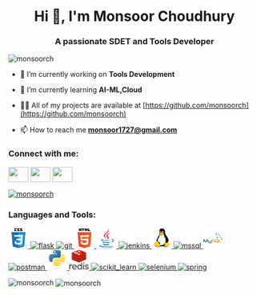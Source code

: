 <h1 align="center">Hi 👋, I'm Monsoor Choudhury</h1>
<h3 align="center">A passionate SDET and Tools Developer</h3>

<p align="left"> <img src="https://komarev.com/ghpvc/?username=monsoorch&label=Profile%20views&color=0e75b6&style=flat" alt="monsoorch" /> </p>

- 🔭 I’m currently working on **Tools Development**

- 🌱 I’m currently learning **AI-ML,Cloud**

- 👨‍💻 All of my projects are available at [https://github.com/monsoorch](https://github.com/monsoorch)

- 📫 How to reach me **monsoor1727@gmail.com**

<h3 align="left">Connect with me:</h3>
<p align="left">
<a href="https://linkedin.com/in/monsoorch/" target="blank"><img align="center" src="https://cdn.jsdelivr.net/npm/simple-icons@3.0.1/icons/linkedin.svg"  height="30" width="40" /></a>
<a href="https://www.youtube.com/c/codeforall" target="blank"><img align="center" src="https://cdn.jsdelivr.net/npm/simple-icons@3.1.0/icons/youtube.svg" height="30" width="40" /></a>
<a href="https://www.hackerrank.com/monsoorchoudhury" target="blank"> <img align="center" src="https://cdn.jsdelivr.net/npm/simple-icons@3.1.0/icons/hackerrank.svg" height="30" width="40" /></a>
  
<a href="https://www.leetcode.com/monsoorch" target="blank"><img align="center" src="https://cdn.jsdelivr.net/npm/simple-icons@3.1.0/icons/leetcode.svg" class="w-6 h-6 sm:w-8 sm:h-8 mr-1 sm:mr-4" alt="monsoorch" height="30" width="40" /></a>
</p>

<h3 align="left">Languages and Tools:</h3>
<p align="left"> <a href="https://www.w3schools.com/css/" target="_blank"> <img src="https://raw.githubusercontent.com/devicons/devicon/master/icons/css3/css3-original-wordmark.svg" alt="css3" width="40" height="40"/> </a> <a href="https://flask.palletsprojects.com/" target="_blank"> <img src="https://www.vectorlogo.zone/logos/pocoo_flask/pocoo_flask-icon.svg" alt="flask" width="40" height="40"/> </a> <a href="https://git-scm.com/" target="_blank"> <img src="https://www.vectorlogo.zone/logos/git-scm/git-scm-icon.svg" alt="git" width="40" height="40"/> </a> <a href="https://www.w3.org/html/" target="_blank"> <img src="https://raw.githubusercontent.com/devicons/devicon/master/icons/html5/html5-original-wordmark.svg" alt="html5" width="40" height="40"/> </a> <a href="https://www.java.com" target="_blank"> <img src="https://raw.githubusercontent.com/devicons/devicon/master/icons/java/java-original.svg" alt="java" width="40" height="40"/> </a> <a href="https://www.jenkins.io" target="_blank"> <img src="https://www.vectorlogo.zone/logos/jenkins/jenkins-icon.svg" alt="jenkins" width="40" height="40"/> </a> <a href="https://www.linux.org/" target="_blank"> <img src="https://raw.githubusercontent.com/devicons/devicon/master/icons/linux/linux-original.svg" alt="linux" width="40" height="40"/> </a> <a href="https://www.microsoft.com/en-us/sql-server" target="_blank"> <img src="https://cdn.worldvectorlogo.com/logos/microsoft-sql-server.svg" alt="mssql" width="40" height="40"/> </a> <a href="https://www.mysql.com/" target="_blank"> <img src="https://raw.githubusercontent.com/devicons/devicon/master/icons/mysql/mysql-original-wordmark.svg" alt="mysql" width="40" height="40"/> </a> <a href="https://postman.com" target="_blank"> <img src="https://www.vectorlogo.zone/logos/getpostman/getpostman-icon.svg" alt="postman" width="40" height="40"/> </a> <a href="https://www.python.org" target="_blank"> <img src="https://raw.githubusercontent.com/devicons/devicon/master/icons/python/python-original.svg" alt="python" width="40" height="40"/> </a> <a href="https://redis.io" target="_blank"> <img src="https://raw.githubusercontent.com/devicons/devicon/master/icons/redis/redis-original-wordmark.svg" alt="redis" width="40" height="40"/> </a> <a href="https://scikit-learn.org/" target="_blank"> <img src="https://upload.wikimedia.org/wikipedia/commons/0/05/Scikit_learn_logo_small.svg" alt="scikit_learn" width="40" height="40"/> </a> <a href="https://www.selenium.dev" target="_blank"> <img src="https://raw.githubusercontent.com/detain/svg-logos/780f25886640cef088af994181646db2f6b1a3f8/svg/selenium-logo.svg" alt="selenium" width="40" height="40"/> </a> <a href="https://spring.io/" target="_blank"> <img src="https://www.vectorlogo.zone/logos/springio/springio-icon.svg" alt="spring" width="40" height="40"/> </a> </p>

<p><img align="left" src="https://github-readme-stats.vercel.app/api/top-langs?username=monsoorch&show_icons=true&locale=en&layout=compact" alt="monsoorch" /></p>

<p>&nbsp;<img align="center" src="https://github-readme-stats.vercel.app/api?username=monsoorch&show_icons=true&locale=en" alt="monsoorch" /></p>
